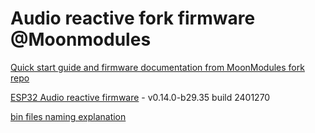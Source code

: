 # Audio reactive fork firmware @Moonmodules

[Quick start guide and firmware documentation from MoonModules fork repo](https://mm.kno.wled.ge)

[ESP32 Audio reactive firmware](https://github.com/srg74/WLED-wemos-shield/tree/master/resources/Firmware/@MoonModules/latest) - v0.14.0-b29.35 build 2401270

[bin files naming explanation](https://mm.kno.wled.ge/moonmodules/Installing-and-Compiling/#configurations)
